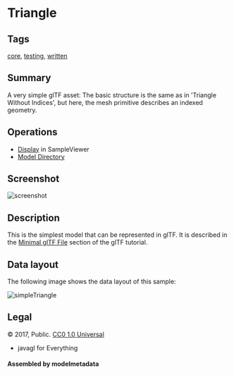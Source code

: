 # Triangle

## Tags

[core](../../Models-core.md), [testing](../../Models-testing.md), [written](../../Models-written.md)

## Summary

A very simple glTF asset: The basic structure is the same as in 'Triangle Without Indices', but here, the mesh primitive describes an indexed geometry.

## Operations

* [Display](https://github.khronos.org/glTF-Sample-Viewer-Release/?model=https://raw.GithubUserContent.com/KhronosGroup/glTF-Sample-Assets/main/./Models/Triangle/glTF/Triangle.gltf) in SampleViewer
* [Model Directory](./)

## Screenshot

![screenshot](screenshot/screenshot.png)

## Description

This is the simplest model that can be represented in glTF. It is described in the
[Minimal glTF File](https://github.com/KhronosGroup/glTF-Tutorials/blob/master/gltfTutorial/gltfTutorial_003_MinimalGltfFile.md)
section of the glTF tutorial.

## Data layout

The following image shows the data layout of this sample:

![simpleTriangle](screenshot/simpleTriangle.png)


## Legal

&copy; 2017, Public. [CC0 1.0 Universal](https://creativecommons.org/publicdomain/zero/1.0/legalcode)

 - javagl for Everything

#### Assembled by modelmetadata